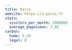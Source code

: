 ```yaml
---
title: Paris
website: https://u-paris.fr
stats:
  visitors_per_month: 2000000
  average_pageviews: 7.93
carbon:
  home: 5.35
  legal: 0
---
```

